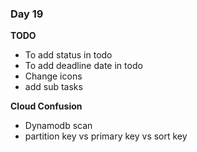 ### Day 19

**TODO**

- To add status in todo
- To add deadline date in todo
- Change icons
- add sub tasks

**Cloud Confusion**

- Dynamodb scan
- partition key vs primary key vs sort key
